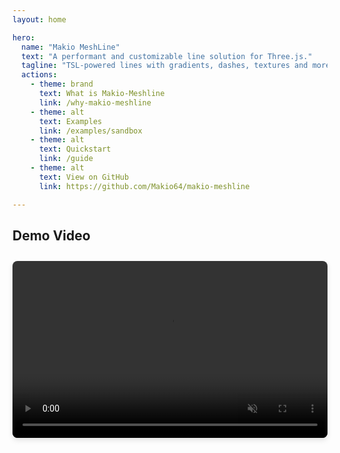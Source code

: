 ```yaml
---
layout: home

hero:
  name: "Makio MeshLine"
  text: "A performant and customizable line solution for Three.js."
  tagline: "TSL-powered lines with gradients, dashes, textures and more."
  actions:
    - theme: brand
      text: What is Makio-Meshline
      link: /why-makio-meshline
    - theme: alt
      text: Examples
      link: /examples/sandbox
    - theme: alt
      text: Quickstart
      link: /guide
    - theme: alt
      text: View on GitHub
      link: https://github.com/Makio64/makio-meshline

--- 
```


## Demo Video

<div style="position: relative; padding-bottom: 56.25%; height: 0; overflow: hidden; max-width: 100%; margin-top: 2em; border-radius: 8px; box-shadow: 0 4px 8px rgba(0,0,0,0.1);">
  <video 
    controls
    autoplay
    muted
    loop
    playsinline
    style="position: absolute; top: 0; left: 0; width: 100%; height: 100%; object-fit: cover;"
  >
    <!-- WebM for modern browsers (best compression) -->
    <source media="(max-width: 768px)" src="/meshline-teaser-mobile.webm" type="video/webm">
    <source src="/meshline-teaser.webm" type="video/webm">
    
    <!-- HEVC/H.265 for iOS/Safari (better compression than H.264) -->
    <source media="(max-width: 768px)" src="/meshline-teaser-mobile-hevc.mp4" type="video/mp4; codecs=hevc">
    <source src="/meshline-teaser-hevc.mp4" type="video/mp4; codecs=hevc">
    
    <!-- H.264 fallback for older browsers -->
    <source media="(max-width: 768px)" src="/meshline-teaser-mobile.mp4" type="video/mp4">
    <source src="/meshline-teaser.mp4" type="video/mp4">
    
    Your browser does not support the video tag.
  </video>
</div> 
